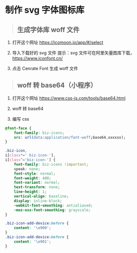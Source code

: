 # 制作 svg 字体图标库

> ## 生成字体库 woff 文件

1. 打开这个网址
   https://icomoon.io/app/#/select

2. 导入下载好的 svg 文件
   提示：svg 文件可在阿里矢量图库下载，https://www.iconfont.cn/

3. 点击 Cenrate Font 生成 woff 文件

> ## woff 转 base64（小程序）

1. 打开这个网址
   https://www.css-js.com/tools/base64.html

2. woff 转 base64

3. 编写 css

```css
@font-face {
	font-family: biz-icons;
	src: url(data:application/font-woff;base64,xxxxxx);
}

.biz-icon,
i[class*=' biz-icon-'],
i[class^='biz-icon-'] {
	font-family: biz-icons !important;
	speak: none;
	font-style: normal;
	font-weight: 400;
	font-variant: normal;
	text-transform: none;
	line-height: 1;
	vertical-align: baseline;
	display: inline-block;
	-webkit-font-smoothing: antialiased;
	-moz-osx-font-smoothing: grayscale;
}

.biz-icon-add-device:before {
	content: '\e900';
}
.biz-icon-add-device:before {
	content: '\e901';
}
```
